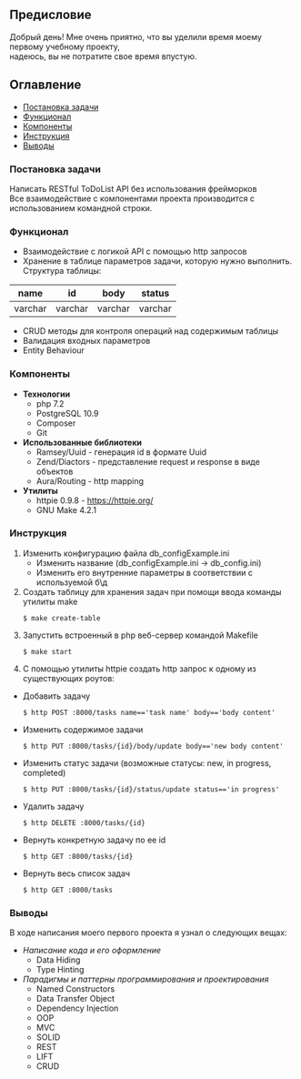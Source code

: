
## Предисловие
Добрый день! Мне очень приятно, что вы уделили время моему первому учебному проекту,</br>
надеюсь, вы не потратите свое время впустую.

## Оглавление
* [Постановка задачи](#постановка-задачи)
* [Функционал](#функционал)
* [Компоненты](#компоненты)
* [Инструкция](#инструкция)
* [Выводы](#выводы)

### Постановка задачи
Написать RESTful ToDoList API без использования фрейморков</br>
Все взаимодействие с компонентами проекта производится с использованием командной строки.

### Функционал
* Взаимодействие с логикой API с помощью http запросов
* Хранение в таблице параметров задачи, которую нужно выполнить. Структура таблицы:

| name    | id      | body    | status  |
|---------|---------|---------|---------|
| varchar | varchar | varchar | varchar |

* CRUD методы для контроля операций над содержимым таблицы
* Валидация входных параметров
* Entity Behaviour

### Компоненты
- **Технологии**
	- php 7.2
	- PostgreSQL 10.9
	- Composer
	- Git
- **Использованные библиотеки**
	- Ramsey/Uuid - генерация id в формате Uuid
	- Zend/Diactors - представление request и response в виде объектов
	- Aura/Routing - http mapping
- **Утилиты**
	- httpie 0.9.8 - https://httpie.org/
	- GNU Make 4.2.1

### Инструкция
1. Изменить конфигурацию файла db_configExample.ini
	- Изменить название (db_configExample.ini -> db_config.ini)
	- Изменить его внутренние параметры в соответствии с используемой б\д
2. Создать таблицу для хранения задач при помощи ввода команды утилиты make
	```
	$ make create-table
	```
3. Запустить встроенный в php веб-сервер командой Makefile
	```
	$ make start
	```
4. С помощью утилиты httpie создать http запрос к одному из существующих роутов:
- Добавить задачу
	```
	$ http POST :8000/tasks name=='task name' body=='body content'
	```
- Изменить содержимое задачи
	```
	$ http PUT :8000/tasks/{id}/body/update body=='new body content'
	```
- Изменить статус задачи (возможные статусы: new, in progress, completed)
	```
	$ http PUT :8000/tasks/{id}/status/update status=='in progress'
	```
- Удалить задачу
	```
	$ http DELETE :8000/tasks/{id}
	```
- Вернуть конкретную задачу по ее id
	```
	$ http GET :8000/tasks/{id}
	```
- Вернуть весь список задач
	```
	$ http GET :8000/tasks
	```

### Выводы
В ходе написания моего первого проекта я узнал о следующих вещах:
- *Написание кода и его оформление*
	- Data Hiding
	- Type Hinting
- *Парадигмы и паттерны программирования и проектирования*
	- Named Constructors
	- Data Transfer Object
	- Dependency Injection
	- OOP
	- MVC
	- SOLID
	- REST
	- LIFT
	- CRUD
